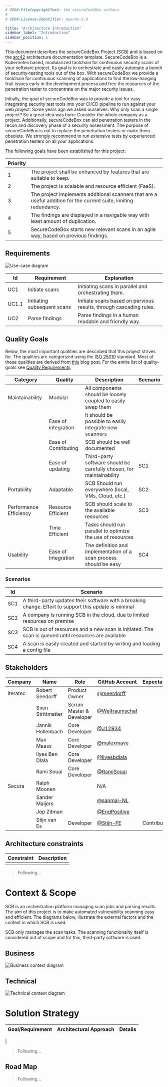 ```yaml
---
# SPDX-FileCopyrightText: the secureCodeBox authors
#
# SPDX-License-Identifier: Apache-2.0

title: "Architecture Introduction"
sidebar_label: "Introduction"
sidebar_position: 1
---
```


This document describes the secureCodeBox Project (SCB) and is based on the [arc42](https://arc42.org/overview/) architecture documentation template. SecureCodeBox is a Kubernetes based, modularized toolchain for continuous security scans of your software project. Its goal is to orchestrate and easily automate a bunch of security-testing tools out of the box. With secureCodeBox we provide a toolchain for continuous scanning of applications to find the low-hanging fruit issues early in the development process and free the resources of the penetration tester to concentrate on the major security issues.

Initially, the goal of secureCodeBox was to provide a tool for easy integrating security test tools into your CI/CD pipeline to run against your web project. Some years ago we asked ourselves: Why only scan a single project? So a great idea was born: Consider the whole company as a project. Additionally, secureCodeBox can aid penetration testers in the recon and discovery phase of a security assessment. The purpose of secureCodeBox is not to replace the penetration testers or make them obsolete. We strongly recommend to run extensive tests by experienced penetration testers on all your applications.

The following goals have been established for this project:

| **Priority** |                                                                                                                   |
|--------------|-------------------------------------------------------------------------------------------------------------------|
| 1            | The project shall be enhanced by features that are suitable to keep.                                              |
| 2            | The project is scalable and resource efficient (FaaS).                                                            |
| 3            | The project implements additional scanners that are a useful addition for the current suite, limiting redundancy. |
| 4            | The findings are displayed in a navigable way with least amount of duplication.                                   |
| 5            | SecureCodeBox starts new relevant scans in an agile way, based on previous findings.                              |

## Requirements

![Use-case diagram](/img/architecture/UseCaseDiagramSCB.png)

| **Id** | **Requirement**             | **Explanation**                                                    |
|--------|-----------------------------|--------------------------------------------------------------------|
| UC1    | Initiate scans              | Initiating scans in parallel and orchestrating them.               |
| UC1.1  | Initiating subsequent scans | Initiate scans based on pervious results, through cascading rules. |
| UC2    | Parse findings              | Parse findings in a human readable and friendly way.               |

## Quality Goals
Below, the most important qualities are described that this project strives for. The qualities are categorized using the [ISO 25010](https://iso25000.com/index.php/en/iso-25000-standards/iso-25010) standard. Most of these qualities are derived from [this](https://docs.securecodebox.io/blog/2021/07/20/the-architecture-of-securecodebox-v2) blog post. For the entire list of quality-goals see [Quality Requirements](./functional/quality-requirements)

| **Category**           | **Quality**          | **Description**                                                      | **Scenario** |
|------------------------|----------------------|----------------------------------------------------------------------|--------------|
| Maintainability        | Modular              | All components should be loosely coupled to easily swap them         |              |
|                        | Ease of integration  | It should be possible to easily integrate new scanners               |              |
|                        | Ease of Contributing | SCB should be well documented                                        |              |
|                        | Ease of updating     | Third-party software should be carefully chosen, for maintainability | SC1          |
| Portability            | Adaptable            | SCB Should run everywhere (local, VMs, Cloud, etc.)                  | SC2          |
| Performance Efficiency | Resource Efficient   | SCB should scale to the available resources                          | SC3          |
|                        | Time Efficient       | Tasks should run parallel to optimize the use of resources           |              |
| Usability              | Ease of Integration  | The definition and implementation of a scan process should be easy   | SC4          |

### Scenarios

| **Id** | **Scenario**                                                                                          |
|--------|-------------------------------------------------------------------------------------------------------|
| SC1    | A third-party updates their software with a breaking change. Effort to support this update is minimal |
| SC2    | A company is running SCB in the cloud, due to limited resources on premise                            |
| SC3    | SCB is out of resources and a new scan is initiated. The scan is queued until resources are available |
| SC4    | A scan is easily created and started by writing and loading a config file                             |

## Stakeholders

| **Company** | **Name**          | **Role**                 | **GitHub Account**                                 | **Expectations** |
| ----------- | ----------------- | ------------------------ | -------------------------------------------------- | ---------------- |
| iteratec    | Robert Seedorff   | Product Owner            | [@rseerdorff](https://github.com/rseedorff)        |                  |
|             | Sven Strittmatter | Scrum Master & Developer | [@Weltraumschaf](https://github.com/Weltraumschaf) |                  |
|             | Jannik Hollenbach | Core Developer           | [@J12934](https://github.com/J12934)               |                  |
|             | Max Maass         | Core Developer           | [@malexmave](https://github.com/malexmave)         |                  |
|             | Ilyes Ben Dlala   | Core Developer           | [@Ilyesbdlala](https://github.com/Ilyesbdlala)     |                  |
|             | Rami Souai        | Core Developer           | [@RamiSouai](https://github.com/RamiSouai)         |                  |
| Secura      | Ralph Moonen      |                          | N/A                                                |                  |
|             | Sander Maijers    |                          | [@sanmai-NL](https://github.com/sanmai-NL)         |                  |
|             | Jop Zitman        |                          | [@EndPositive](https://github.com/EndPositive)     |                  |
|             | Stijn van Es      | Developer                | [@Stijn-FE](https://github.com/Stijn-FE)           | Contributes      |


## Architecture constraints

| **Constraint** | **Description** |
|----------------|-----------------|
|                |                 |

> Following...

# Context & Scope

SCB is an orchestration platform managing scan jobs and parsing results. The aim of this project is to make automated vulnerability scanning easy and efficient. The diagrams below, illustrate the external factors and the context in which SCB is used.

SCB only manages the scan tasks. The scanning functionality itself is considered out of scope and for this, third-party software is used.

## Business

![Business context diagram](/img/architecture/BusinessContextDiagram.png)

## Technical

![Technical context diagram](/img/architecture/TechnicalContextDiagram.png)

# Solution Strategy

| **Goal/Requirement** | **Architectural Approach** | **Details** |
|----------------------|----------------------------|-------------|
|

> Following...

## Road Map

> Following...
